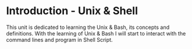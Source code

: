 # Introduction - Unix & Shell

This unit is dedicated to learning the Unix & Bash, its concepts and definitions.
With the learning of Unix & Bash I will start to interact with the command lines and program in Shell Script.

